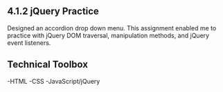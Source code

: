 ## 4.1.2 jQuery Practice
Designed an accordion drop down menu. This assignment enabled me to practice with jQuery DOM traversal, manipulation methods, and jQuery event listeners.

## Technical Toolbox 
-HTML -CSS -JavaScript/jQuery
